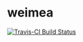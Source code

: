 # weimea
[![Travis-CI Build Status](https://travis-ci.org/zdealveindy/weimea.svg?branch=master)](https://travis-ci.org/zdealveindy/weimea)
